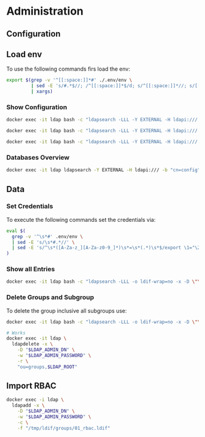 # Administration

## Configuration

## Load env 

To use the following commands firs load the env:
```bash
export $(grep -v '^[[:space:]]*#' ./.env/env \
         | sed -E 's/#.*$//; /^[[:space:]]*$/d; s/^[[:space:]]*//; s/[[:space:]]*$//; s/[[:space:]]*=[[:space:]]*/=/' \
         | xargs)
```

### Show Configuration
```bash
docker exec -it ldap bash -c "ldapsearch -LLL -Y EXTERNAL -H ldapi:/// -b 'cn=config'"
```

```bash
docker exec -it ldap bash -c "ldapsearch -LLL -Y EXTERNAL -H ldapi:/// -b 'cn=config' -s base '(objectClass=*)'"
```

```bash
docker exec -it ldap bash -c "ldapsearch -LLL -Y EXTERNAL -H ldapi:/// -b 'cn=config' -s base '(objectClass=olcModuleList)'"
```

### Databases Overview
```bash
docker exec -it ldap ldapsearch -Y EXTERNAL -H ldapi:/// -b "cn=config" "(olcDatabase=*)"
```

## Data

### Set Credentials
To execute the following commands set the credentials via:

```bash
eval $(
  grep -v '^\s*#' .env/env \
  | sed -E 's/\s*#.*//' \
  | sed -E 's/^\s*([A-Za-z_][A-Za-z0-9_]*)\s*=\s*(.*)\s*$/export \1="\2"/'
)
```

### Show all Entries
```bash 
docker exec -it ldap bash -c "ldapsearch -LLL -o ldif-wrap=no -x -D \"\$LDAP_ADMIN_DN\" -w \"\$LDAP_ADMIN_PASSWORD\" -b \"\$LDAP_ROOT\"";
```

### Delete Groups and Subgroup
To delete the group inclusive all subgroups use:
```bash
docker exec -it ldap bash -c "ldapsearch -LLL -o ldif-wrap=no -x -D \"\$LDAP_ADMIN_DN\" -w \"\$LDAP_ADMIN_PASSWORD\" -b \"ou=applications,ou=groups,\$LDAP_ROOT\" dn | sed -n 's/^dn: //p' | tac | while read -r dn; do echo \"Deleting \$dn\"; ldapdelete -x -D \"\$LDAP_ADMIN_DN\" -w \"\$LDAP_ADMIN_PASSWORD\" \"\$dn\"; done"

# Works
docker exec -it ldap \
  ldapdelete -x \
    -D "$LDAP_ADMIN_DN" \
    -w "$LDAP_ADMIN_PASSWORD" \
    -r \
    "ou=groups,$LDAP_ROOT"
```

## Import RBAC
```bash
docker exec -i ldap \
  ldapadd -x \
    -D "$LDAP_ADMIN_DN" \
    -w "$LDAP_ADMIN_PASSWORD" \
    -c \
    -f "/tmp/ldif/groups/01_rbac.ldif"
```